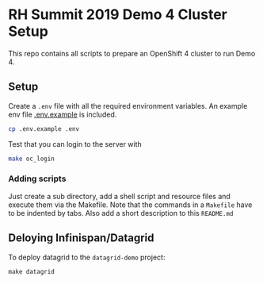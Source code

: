 # RH Summit 2019 Demo 4 Cluster Setup

This repo contains all scripts to prepare an OpenShift 4 cluster to run Demo 4.

## Setup

Create a `.env` file with all the required environment variables. An example env file [.env.example](.env.example) is included.

```bash
cp .env.example .env
```

Test that you can login to the server with

```bash
make oc_login
```

### Adding scripts

Just create a sub directory, add a shell script and resource files and execute them via the Makefile.
Note that the commands in a `Makefile` have to be indented by tabs.
Also add a short description to this `README.md`


## Deloying Infinispan/Datagrid
To deploy datagrid to the `datagrid-demo` project:
```
make datagrid
```
